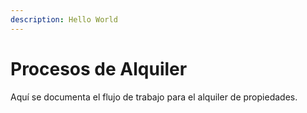```yaml
---
description: Hello World
---
```


# Procesos de Alquiler

Aquí se documenta el flujo de trabajo para el alquiler de propiedades.
